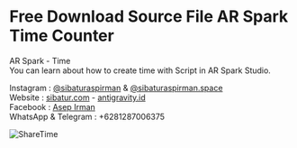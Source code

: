# Free Download Source File AR Spark Time Counter
AR Spark - Time<br>
You can learn about how to create time with Script in AR Spark Studio.

Instagram : [@sibaturaspirman](https://www.instagram.com/sibaturaspirman/) & [@sibaturaspirman.space](https://www.instagram.com/sibaturaspirman.space/)<br />
Website : [sibatur.com](http://bit.ly/sibaturWeb) - [antigravity.id](https://antigravity.id/)<br />
Facebook : [Asep Irman](https://www.facebook.com/profile.php?id=100000215136900)<br />
WhatsApp & Telegram : +6281287006375<br />

![ShareTime](https://user-images.githubusercontent.com/14294482/65493173-865e2900-dedc-11e9-927d-09803c31d75f.png)
